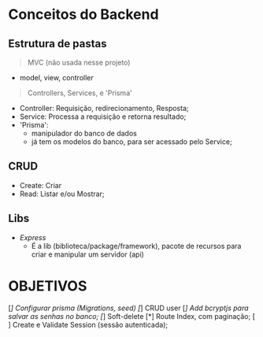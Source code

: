 # Conceitos do Backend

## Estrutura de pastas
 > MVC (não usada nesse projeto)
 * model, view, controller

 > Controllers, Services, e 'Prisma'
 * Controller: Requisição, redirecionamento, Resposta;
 * Service: Processa a requisição e retorna resultado;
 * 'Prisma':
    * manipulador do banco de dados
    * já tem os modelos do banco, para ser acessado pelo Service;

## CRUD
  * Create: Criar
  * Read: Listar e/ou Mostrar;

## Libs
  * *Express*
    * É a lib (biblioteca/package/framework), pacote de recursos para criar e manipular um servidor (api)


# OBJETIVOS
  [*] Configurar prisma (Migrations, seed)
  [*] CRUD user
    [*] Add bcryptjs para salvar as senhas no banco;
    [*] Soft-delete
    [*] Route Index, com paginação;
  [ ] Create e Validate Session (sessão autenticada);
